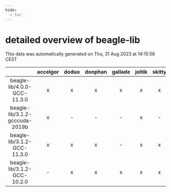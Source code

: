 ```yaml
---
hide:
  - toc
---
```


detailed overview of beagle-lib
===============================


This data was automatically generated on Thu, 31 Aug 2023 at 14:15:56 CEST  

| |accelgor|doduo|donphan|gallade|joltik|skitty|swalot|victini|
| :---: | :---: | :---: | :---: | :---: | :---: | :---: | :---: | :---: |
|beagle-lib/4.0.0-GCC-11.3.0|x|x|x|x|x|x|x|x|
|beagle-lib/3.1.2-gcccuda-2019b|x|-|-|-|x|-|-|-|
|beagle-lib/3.1.2-GCC-11.3.0|x|x|x|-|x|x|x|x|
|beagle-lib/3.1.2-GCC-10.2.0|-|x|x|x|x|x|x|x|
